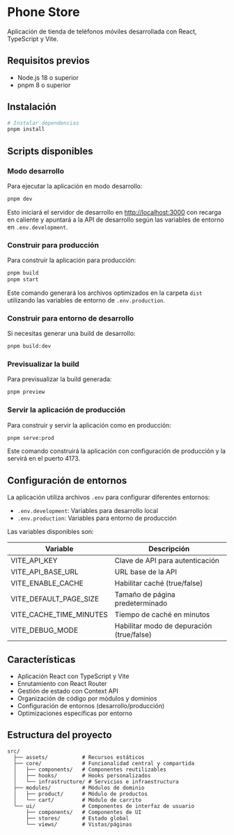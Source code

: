# Phone Store

Aplicación de tienda de teléfonos móviles desarrollada con React, TypeScript y Vite.

## Requisitos previos

- Node.js 18 o superior
- pnpm 8 o superior

## Instalación

```bash
# Instalar dependencias
pnpm install
```

## Scripts disponibles

### Modo desarrollo

Para ejecutar la aplicación en modo desarrollo:

```bash
pnpm dev
```

Esto iniciará el servidor de desarrollo en [http://localhost:3000](http://localhost:3000) con recarga en caliente y apuntará a la API de desarrollo según las variables de entorno en `.env.development`.

### Construir para producción

Para construir la aplicación para producción:

```bash
pnpm build
pnpm start
```

Este comando generará los archivos optimizados en la carpeta `dist` utilizando las variables de entorno de `.env.production`.

### Construir para entorno de desarrollo

Si necesitas generar una build de desarrollo:

```bash
pnpm build:dev
```

### Previsualizar la build

Para previsualizar la build generada:

```bash
pnpm preview
```

### Servir la aplicación de producción

Para construir y servir la aplicación como en producción:

```bash
pnpm serve:prod
```

Este comando construirá la aplicación con configuración de producción y la servirá en el puerto 4173.

## Configuración de entornos

La aplicación utiliza archivos `.env` para configurar diferentes entornos:

- `.env.development`: Variables para desarrollo local
- `.env.production`: Variables para entorno de producción

Las variables disponibles son:

| Variable                | Descripción                               |
| ----------------------- | ----------------------------------------- |
| VITE_API_KEY            | Clave de API para autenticación           |
| VITE_API_BASE_URL       | URL base de la API                        |
| VITE_ENABLE_CACHE       | Habilitar caché (true/false)              |
| VITE_DEFAULT_PAGE_SIZE  | Tamaño de página predeterminado           |
| VITE_CACHE_TIME_MINUTES | Tiempo de caché en minutos                |
| VITE_DEBUG_MODE         | Habilitar modo de depuración (true/false) |

## Características

- Aplicación React con TypeScript y Vite
- Enrutamiento con React Router
- Gestión de estado con Context API
- Organización de código por módulos y dominios
- Configuración de entornos (desarrollo/producción)
- Optimizaciones específicas por entorno

## Estructura del proyecto

```
src/
  ├── assets/           # Recursos estáticos
  ├── core/             # Funcionalidad central y compartida
  │   ├── components/   # Componentes reutilizables
  │   ├── hooks/        # Hooks personalizados
  │   └── infrastructure/ # Servicios e infraestructura
  ├── modules/          # Módulos de dominio
  │   ├── product/      # Módulo de productos
  │   └── cart/         # Módulo de carrito
  └── ui/               # Componentes de interfaz de usuario
      ├── components/   # Componentes de UI
      ├── stores/       # Estado global
      └── views/        # Vistas/páginas
```

